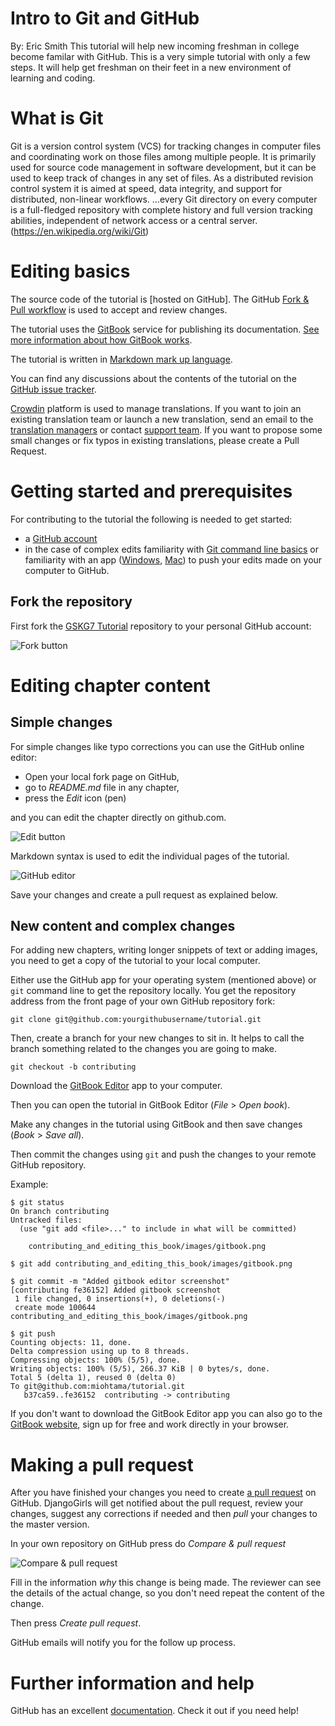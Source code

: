 # Intro to Git and GitHub
By: Eric Smith
This tutorial will help new incoming freshman in college become familar with GitHub. This is a very simple tutorial with only a few steps. It will help get freshman on their feet in a new environment of learning and coding.

# What is Git

Git is a version control system (VCS) for tracking changes in computer files and coordinating work on those files among multiple people. It is primarily used for source code management in software development, but it can be used to keep track of changes in any set of files. As a distributed revision control system it is aimed at speed, data integrity, and support for distributed, non-linear workflows.
…every Git directory on every computer is a full-fledged repository with complete history and full version tracking abilities, independent of network access or a central server.(https://en.wikipedia.org/wiki/Git)

# Editing basics

The source code of the tutorial is [hosted on GitHub]. The GitHub [Fork & Pull workflow](https://help.github.com/articles/using-pull-requests) is used to accept and review changes.

The tutorial uses the [GitBook](https://legacy.gitbook.com/) service for publishing its documentation. [See more information about how GitBook works](https://help.gitbook.com/).

The tutorial is written in [Markdown mark up language](https://help.github.com/articles/markdown-basics).

You can find any discussions about the contents of the tutorial on the [GitHub issue tracker](https://github.com/DjangoGirls/tutorial/issues).

[Crowdin](https://crowdin.com/project/django-girls-tutorial) platform is used to manage translations. If you want to join an existing translation team or launch a new translation, send an email to the [translation managers](mailto:translations@djangogirls.org) or contact [support team](mailto:hello@djangogirls.org). If you want to propose some small changes or fix typos in existing translations, please create a Pull Request.

# Getting started and prerequisites

For contributing to the tutorial the following is needed to get started:

* a [GitHub account](https://github.com)
* in the case of complex edits familiarity with [Git command line basics](https://help.github.com/articles/set-up-git) or familiarity with an app ([Windows](https://windows.github.com/), [Mac](https://mac.github.com/)) to push your edits made on your computer to GitHub.

## Fork the repository

First fork the [GSKG7 Tutorial](https://github.com/gskg7/Final-Project.git) repository to your personal GitHub account:

![Fork button](contributing/images/fork.png)

# Editing chapter content

## Simple changes

For simple changes like typo corrections you can use the GitHub online editor:

* Open your local fork page on GitHub,
* go to *README.md* file in any chapter,
* press the *Edit* icon (pen)

and you can edit the chapter directly on github.com.

![Edit button](contributing/images/edit.png)

Markdown syntax is used to edit the individual pages of the tutorial.

![GitHub editor](contributing/images/github_editor.png)

Save your changes and create a pull request as explained below.

## New content and complex changes

For adding new chapters, writing longer snippets of text or adding images, you need to get a copy of the tutorial to your local computer.

Either use the GitHub app for your operating system (mentioned above) or `git` command line to get the repository locally. You get the repository address from the front page of your own GitHub repository fork:

    git clone git@github.com:yourgithubusername/tutorial.git

Then, create a branch for your new changes to sit in. It helps to call the branch something related to the changes you are going to make.

    git checkout -b contributing

Download the [GitBook Editor](https://legacy.gitbook.com/editor) app to your computer.

Then you can open the tutorial in GitBook Editor (*File* > *Open book*).

Make any changes in the tutorial using GitBook and then save changes (*Book* > *Save all*).

Then commit the changes using `git` and push the changes to your remote GitHub repository.

Example:

    $ git status
    On branch contributing
    Untracked files:
      (use "git add <file>..." to include in what will be committed)

        contributing_and_editing_this_book/images/gitbook.png

    $ git add contributing_and_editing_this_book/images/gitbook.png

    $ git commit -m "Added gitbook editor screenshot"
    [contributing fe36152] Added gitbook screenshot
     1 file changed, 0 insertions(+), 0 deletions(-)
     create mode 100644 contributing_and_editing_this_book/images/gitbook.png

    $ git push
    Counting objects: 11, done.
    Delta compression using up to 8 threads.
    Compressing objects: 100% (5/5), done.
    Writing objects: 100% (5/5), 266.37 KiB | 0 bytes/s, done.
    Total 5 (delta 1), reused 0 (delta 0)
    To git@github.com:miohtama/tutorial.git
       b37ca59..fe36152  contributing -> contributing

If you don't want to download the GitBook Editor app you can also go to the [GitBook website](https://legacy.gitbook.com/), sign up for free and work directly in your browser.

# Making a pull request

After you have finished your changes you need to create [a pull request](https://help.github.com/articles/using-pull-requests)  on GitHub. DjangoGirls will get notified about the pull request, review your changes, suggest any corrections if needed and then *pull* your changes to the master version.

In your own repository on GitHub press do *Compare & pull request*

![Compare & pull request](contributing/images/pull_request.png)

Fill in the information *why* this change is being made. The reviewer can see the details of the actual change, so you don't need repeat the content of the change.

Then press *Create pull request*.

GitHub emails will notify you for the follow up process.

# Further information and help

GitHub has an excellent [documentation](https://help.github.com/). Check it out if you need help!
